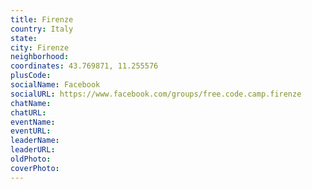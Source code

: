 ```yaml
---
title: Firenze
country: Italy
state: 
city: Firenze
neighborhood: 
coordinates: 43.769871, 11.255576
plusCode:
socialName: Facebook
socialURL: https://www.facebook.com/groups/free.code.camp.firenze
chatName:
chatURL:
eventName:
eventURL:
leaderName:
leaderURL:
oldPhoto: 
coverPhoto:
---
```


